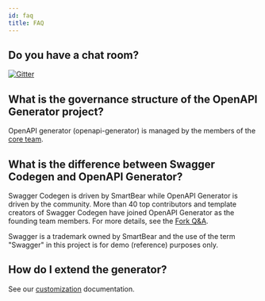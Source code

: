```yaml
---
id: faq
title: FAQ
---
```


## Do you have a chat room?

[![Gitter](https://img.shields.io/gitter/room/:user/:repo.svg?style=for-the-badge)](https://gitter.im/OpenAPITools/openapi-generator)  

## What is the governance structure of the OpenAPI Generator project?

OpenAPI generator (openapi-generator) is managed by the members of the [core team](./core-team.md).

## What is the difference between Swagger Codegen and OpenAPI Generator?

Swagger Codegen is driven by SmartBear while OpenAPI Generator is driven by the community. More than 40 top contributors and template creators of Swagger Codegen have joined OpenAPI Generator as the founding team members. For more details, see the [Fork Q&A](./qna.md).

Swagger is a trademark owned by SmartBear and the use of the term "Swagger" in this project is for demo (reference) purposes only.

## How do I extend the generator?

See our [customization](./customization.md) documentation.